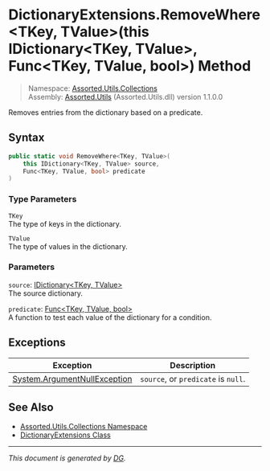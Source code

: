﻿# DictionaryExtensions.RemoveWhere\<TKey, TValue>(this IDictionary\<TKey, TValue>, Func\<TKey, TValue, bool>) Method

> Namespace: [Assorted.Utils.Collections](index.md#assortedutilscollections-namespace)\
> Assembly: [Assorted.Utils](index.md) (Assorted.Utils.dll) version 1.1.0.0

Removes entries from the dictionary based on a predicate.

## Syntax

```csharp
public static void RemoveWhere<TKey, TValue>(
    this IDictionary<TKey, TValue> source, 
    Func<TKey, TValue, bool> predicate
)
```

### Type Parameters

`TKey`\
The type of keys in the dictionary.

`TValue`\
The type of values in the dictionary.

### Parameters

`source`: [IDictionary\<TKey, TValue>](https://docs.microsoft.com/en-us/dotnet/api/system.collections.generic.idictionary-2)\
The source dictionary.

`predicate`: [Func\<TKey, TValue, bool>](https://docs.microsoft.com/en-us/dotnet/api/system.func-3)\
A function to test each value of the dictionary for a condition.

## Exceptions

Exception | Description
--- | ---
[System.ArgumentNullException](https://docs.microsoft.com/en-us/dotnet/api/system.argumentnullexception) | `source`, or `predicate` is `null`.

## See Also

- [Assorted.Utils.Collections Namespace](index.md#assortedutilscollections-namespace)
- [DictionaryExtensions Class](Assorted.Utils.Collections.DictionaryExtensions.md)

---

_This document is generated by [DG](https://github.com/Khojasteh/dg)._
